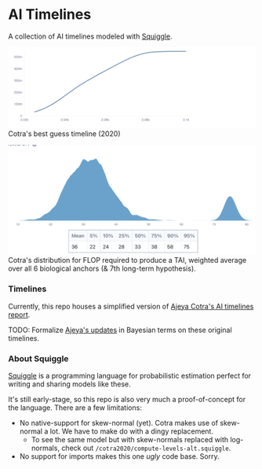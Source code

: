# AI Timelines

A collection of AI timelines modeled with [Squiggle](https://www.squiggle-language.com/).

![Cotra's best guess timeline (2020)](./docs/best_guess.png)
Cotra's best guess timeline (2020)

![TAI flop distribution](./docs/tai_flop.png)
Cotra's distribution for FLOP required to produce a TAI, weighted average over all 6 biological anchors (& 7th long-term hypothesis). 

### Timelines

Currently, this repo houses a simplified version of [Ajeya Cotra's AI timelines report](https://www.lesswrong.com/posts/KrJfoZzpSDpnrv9va/draft-report-on-ai-timelines). 

TODO: Formalize [Ajeya's updates](https://www.lesswrong.com/posts/AfH2oPHCApdKicM4m/two-year-update-on-my-personal-ai-timelines) in Bayesian terms on these original timelines.
### About Squiggle

[Squiggle](https://www.squiggle-language.com/) is a programming language for probabilistic estimation perfect for writing and sharing models like these.

It's still early-stage, so this repo is also very much a proof-of-concept for the language. There are a few limitations:
- No native-support for skew-normal (yet). Cotra makes use of skew-normal a lot. We have to make do with a dingy replacement.
    - To see the same model but with skew-normals replaced with log-normals, check out `/cotra2020/compute-levels-alt.squiggle`.
- No support for imports makes this one *ugly* code base. Sorry.